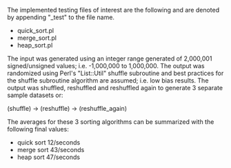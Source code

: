 The implemented testing files of interest are the following and are denoted by appending "_test" to the file name.

* quick_sort.pl
* merge_sort.pl
* heap_sort.pl

The input was generated using an integer range generated of 2,000,001 signed/unsigned values; i.e. -1,000,000 to 1,000,000. The output was randomized using Perl's "List::Util" shuffle subroutine and best practices for the shuffle subroutine algorithm are assumed; i.e. low bias results. The output was shuffled, reshuffled and reshuffled again to generate 3 separate sample datasets or:

(shuffle) -> (reshuffle) -> (reshuffle_again)

The averages for these 3 sorting algorithms can be summarized with the following final values:
* quick sort 12/seconds
* merge sort 43/seconds
* heap sort 47/seconds 
